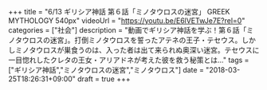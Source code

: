 +++
title =  "6/13 ギリシア神話 第６話「ミノタウロスの迷宮」 GREEK MYTHOLOGY 540px"
videoUrl = "https://youtu.be/E6lVETwJe7E?rel=0"
categories = ["社会"]
description = "動画でギリシア神話を学ぶ！第６話「ミノタウロスの迷宮」。打倒ミノタウロスを誓ったアテネの王子・テセウス。しかしミノタウロスが巣食うのは、入った者は出て来られぬ奥深い迷宮。テセウスに一目惚れしたクレタの王女・アリアドネが考えた彼を救う秘策とは…"
tags = ["ギリシア神話","ミノタウロスの迷宮","ミノタウロス"]
date = "2018-03-25T18:26:31+09:00"
draft = true
+++
